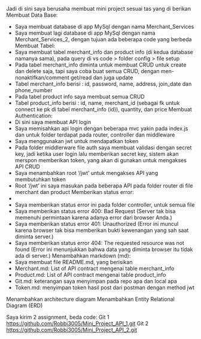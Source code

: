 Jadi di sini saya berusaha membuat mini project sesuai tas yang di berikan
Membuat Data Base:
-	Saya membuat database di app MySql dengan nama Merchant_Services
-	Saya membuat lagi database di app MySql dengan nama Merchant_Services_2, dengan tujuan ada beberapa code yang berbeda
Membuat Tabel:
-	Saya membuat tabel merchant_info dan product info (di kedua database namanya sama), pada query di vs code > folder config > file setup
-	Pada tabel merchant_info diminta untuk membuat CRUD untuk create dan delete saja, tapi saya coba buat semua CRUD, dengan men-nonaktifkan/comment get/read dan juga update
-	Tabel merchant_info berisi : id, password, name, address, join_date dan phone_number
-	Pada tabel product info saya membuat semua CRUD
-	Tabel product_info berisi : id, name, merchant_id (sebagai fk untuk connect ke pk di tabel merchant_info (id)), quantity, dan price
Membuat Authentication:
-	Di sini saya membuat API login
-	Saya memisahkan api login dengan beberapa mvc yakin pada index.js dan untuk folder terdapat pada router, controller dan middleware
-	Saya menggunakan jwt untuk mendapatkan token
-	Pada folder middlerware file auth saya membuat validasi dengan secret key, jadi ketika user login lalu memberikan secret key, sistem akan merspon memberikan token, yang akan di gunakan untuk mengakses API CRUD
-	Saya menambahkan root ‘/jwt’ untuk mengakses API yang membutuhkan token
-	Root ‘/jwt’ ini saya masukan pada beberapa API pada folder router di file merchant dan product
Memberikan status error:
-	
-	Saya memberikan status error ini pada folder controller, untuk semua file
-	Saya memberikan status error 400: Bad Request (Server tak bisa memenuhi permintaan karena adanya error dari browser Anda.) 
-	Saya memberikan status error 401: Unauthorized (Error ini muncul karena browser tak bisa memberikan bukti kewenangan yang sah saat diminta server.)
-	Saya memberikan status error 404: The requested resource was not found (Error ini menunjukkan bahwa data yang diminta browser itu tidak ada di server.)
Menambahkan markdown (md):
-	Saya membuat file README.md, yang berisikan
-	Merchant.md: List of API contract mengenai table merchant_info
-	Product.md: List of API contract mengenai table product_info 
-	Git.md: keterangan saya menyimpan pada repo apa dan local apa
-	Token.md: menyimpan token hasil post dari postman dengan method jwt

Menambahkan architecture diagram
Menambahkan Entity Relational Diagram (ERD)

Saya kirim 2 assignment, beda code:
Git 1 
https://github.com/Robbi3005/Mini_Project_API_1.git 
Git 2
https://github.com/Robbi3005/Mini_Project_API_2.git

